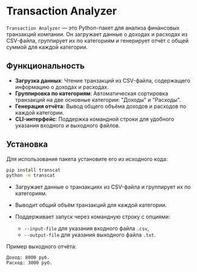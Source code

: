 # Transaction Analyzer

`Transaction Analyzer` — это Python-пакет для анализа финансовых транзакций компании. Он загружает данные о доходах и расходах из CSV-файла, группирует их по категориям и генерирует отчёт с общей суммой для каждой категории.

## Функциональность

- **Загрузка данных**: Чтение транзакций из CSV-файла, содержащего информацию о доходах и расходах.
- **Группировка по категориям**: Автоматическая сортировка транзакций на две основные категории: "Доходы" и "Расходы".
- **Генерация отчёта**: Вывод общего объёма доходов и расходов по каждой категории.
- **CLI-интерфейс**: Поддержка командной строки для удобного указания входного и выходного файлов.

## Установка

Для использования пакета установите его из исходного кода:

```bash
pip install transcat
python -m transcat
```
- Загружает данные о транзакциях из CSV-файла и группирует их по категориям.

- Выводит общий объём транзакций для каждой категории.

- Поддерживает запуск через командную строку с опциями:
  - `--input-file` для указания входного файла `.сsv`,
  - `--output-file` для указания выходного файла `.txt`.

Пример выходного отчёта:

```text
Доход: 8000 руб.
Расход: 3000 руб.
```

